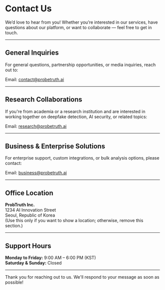 # Contact Us

We’d love to hear from you! Whether you’re interested in our services, have questions about our platform, or want to collaborate — feel free to get in touch.

---

## General Inquiries

For general questions, partnership opportunities, or media inquiries, reach out to:

 Email: contact@probetruth.ai

---

## Research Collaborations

If you're from academia or a research institution and are interested in working together on deepfake detection, AI security, or related topics:

Email: research@probetruth.ai

---

## Business & Enterprise Solutions

For enterprise support, custom integrations, or bulk analysis options, please contact:

Email: business@probetruth.ai

---

## Office Location

**ProbTruth Inc.**  
1234 AI Innovation Street  
Seoul, Republic of Korea  
(Use this only if you want to show a location; otherwise, remove this section.)

---

## Support Hours

**Monday to Friday:** 9:00 AM – 6:00 PM (KST)  
**Saturday & Sunday:** Closed

---

Thank you for reaching out to us. We'll respond to your message as soon as possible!

